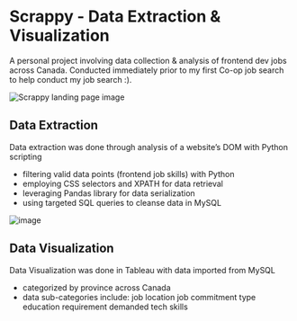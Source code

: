 # Scrappy - Data Extraction & Visualization
A personal project involving data collection & analysis of frontend dev jobs across Canada. Conducted immediately prior to my first Co-op job search to help conduct my job search :).

![Scrappy landing page image](https://github.com/Wanderoooo/Scrappy/assets/137996848/4456964e-aaa6-41a1-b1aa-0574aa372c6c)

## Data Extraction
Data extraction was done through analysis of a website’s DOM with Python scripting
- filtering valid data points (frontend job skills) with Python
- employing CSS selectors and XPATH for data retrieval
- leveraging Pandas library for data serialization
- using targeted SQL queries to cleanse data in MySQL

![image](https://github.com/Wanderoooo/Scrappy/assets/137996848/ab776c85-afd0-4ab1-a82b-7b4b8f4a8e54)

## Data Visualization
Data Visualization was done in Tableau with data imported from MySQL
- categorized by province across Canada
- data sub-categories include:
  job location
  job commitment type
  education requirement
  demanded tech skills
